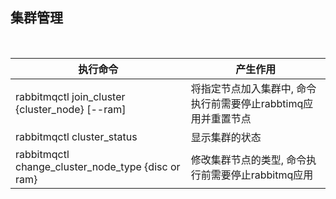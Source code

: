 
## 集群管理

<br/>

| 执行命令 | 产生作用 |
|----------|---------|
| rabbitmqctl join_cluster {cluster_node} [--ram] | 将指定节点加入集群中, 命令执行前需要停止rabbtimq应用并重置节点 |
| rabbitmqctl cluster_status | 显示集群的状态 |
| rabbitmqctl change_cluster_node_type {disc or ram} | 修改集群节点的类型, 命令执行前需要停止rabbitmq应用 |

